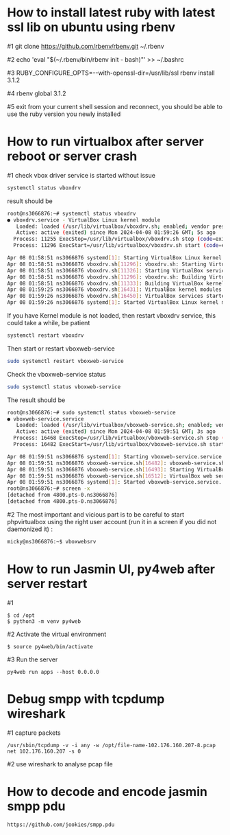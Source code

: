 # How to install latest ruby with latest ssl lib  on ubuntu using rbenv

#1 git clone https://github.com/rbenv/rbenv.git ~/.rbenv

#2 echo 'eval "$(~/.rbenv/bin/rbenv init - bash)"' >> ~/.bashrc

#3 RUBY_CONFIGURE_OPTS=--with-openssl-dir=/usr/lib/ssl rbenv install 3.1.2

#4 rbenv global 3.1.2

#5 exit from your current shell session and reconnect, you should be able to use  the ruby version you newly installed

# How to run virtualbox after server reboot or server crash

#1 check vbox driver service is started without issue 
```sh
systemctl status vboxdrv
```
result should be 
```sh
root@ns3066876:~# systemctl status vboxdrv
● vboxdrv.service - VirtualBox Linux kernel module
   Loaded: loaded (/usr/lib/virtualbox/vboxdrv.sh; enabled; vendor preset: enabled)
   Active: active (exited) since Mon 2024-04-08 01:59:26 GMT; 5s ago
  Process: 11255 ExecStop=/usr/lib/virtualbox/vboxdrv.sh stop (code=exited, status=0/SUCCESS)
  Process: 11296 ExecStart=/usr/lib/virtualbox/vboxdrv.sh start (code=exited, status=0/SUCCESS)

Apr 08 01:58:51 ns3066876 systemd[1]: Starting VirtualBox Linux kernel module...
Apr 08 01:58:51 ns3066876 vboxdrv.sh[11296]: vboxdrv.sh: Starting VirtualBox services.
Apr 08 01:58:51 ns3066876 vboxdrv.sh[11326]: Starting VirtualBox services.
Apr 08 01:58:51 ns3066876 vboxdrv.sh[11296]: vboxdrv.sh: Building VirtualBox kernel modules.
Apr 08 01:58:51 ns3066876 vboxdrv.sh[11333]: Building VirtualBox kernel modules.
Apr 08 01:59:25 ns3066876 vboxdrv.sh[16431]: VirtualBox kernel modules built.
Apr 08 01:59:26 ns3066876 vboxdrv.sh[16450]: VirtualBox services started.
Apr 08 01:59:26 ns3066876 systemd[1]: Started VirtualBox Linux kernel module.
```

If you have Kernel module is not loaded, then restart vboxdrv service, this could take a while, be patient
```sh
systemctl restart vboxdrv
```
Then start or restart vboxweb-service
```sh
sudo systemctl restart vboxweb-service
```
Check the vboxweb-service status
```sh
sudo systemctl status vboxweb-service
```
The result should be 
```sh
root@ns3066876:~# sudo systemctl status vboxweb-service
● vboxweb-service.service
   Loaded: loaded (/usr/lib/virtualbox/vboxweb-service.sh; enabled; vendor preset: enabled)
   Active: active (exited) since Mon 2024-04-08 01:59:51 GMT; 3s ago
  Process: 16468 ExecStop=/usr/lib/virtualbox/vboxweb-service.sh stop (code=exited, status=0/SUCCESS)
  Process: 16482 ExecStart=/usr/lib/virtualbox/vboxweb-service.sh start (code=exited, status=0/SUCCESS)

Apr 08 01:59:51 ns3066876 systemd[1]: Starting vboxweb-service.service...
Apr 08 01:59:51 ns3066876 vboxweb-service.sh[16482]: vboxweb-service.sh: Starting VirtualBox web service.
Apr 08 01:59:51 ns3066876 vboxweb-service.sh[16493]: Starting VirtualBox web service.
Apr 08 01:59:51 ns3066876 vboxweb-service.sh[16512]: VirtualBox web service started.
Apr 08 01:59:51 ns3066876 systemd[1]: Started vboxweb-service.service.
root@ns3066876:~# screen -x
[detached from 4800.pts-0.ns3066876]
[detached from 4800.pts-0.ns3066876]
```
#2 The most important and vicious part is to be careful to start phpvirtualbox using the right user account (run it in a screen if you did not daemonized it) : 
```sh
micky@ns3066876:~$ vboxwebsrv
```

# How to run Jasmin UI, py4web after server restart

#1
```
$ cd /opt
$ python3 -m venv py4web
```
#2 Activate the virtual environment
```
$ source py4web/bin/activate
```
#3 Run the server 
```
py4web run apps --host 0.0.0.0
```

# Debug smpp with tcpdump wireshark
#1 capture packets
```
/usr/sbin/tcpdump -v -i any -w /opt/file-name-102.176.160.207-8.pcap net 102.176.160.207 -s 0
```
#2 use wireshark to analyse pcap file

# How to decode and encode jasmin smpp pdu
```
https://github.com/jookies/smpp.pdu
```
